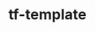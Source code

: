 # tf-template

<!-- BEGINNING OF PRE-COMMIT-TERRAFORM DOCS HOOK -->
<!-- END OF PRE-COMMIT-TERRAFORM DOCS HOOK -->

